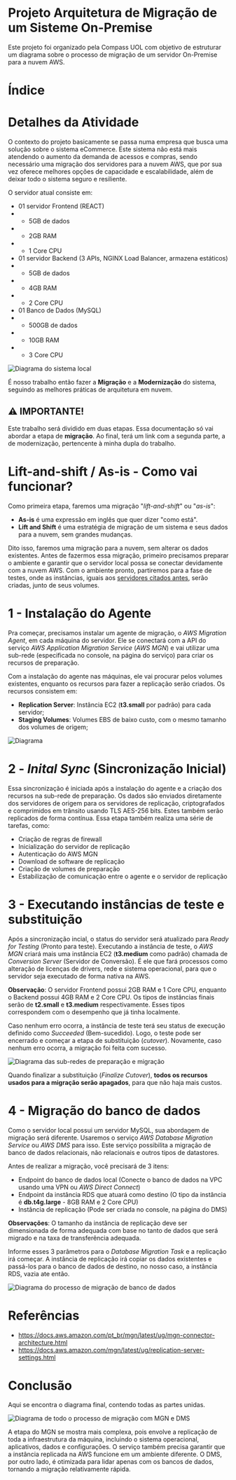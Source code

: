 # Projeto Arquitetura de Migração de um Sisteme On-Premise

Este projeto foi organizado pela Compass UOL com objetivo de estruturar um diagrama sobre o processo de migração de um servidor On-Premise para a nuvem AWS.

# Índice

# Detalhes da Atividade

O contexto do projeto basicamente se passa numa empresa que busca uma solução sobre o sistema eCommerce. Este sistema não está mais atendendo o aumento da demanda de acessos e compras, sendo necessário uma migração dos servidores para a nuvem AWS, que por sua vez oferece melhores opções de capacidade e escalabilidade, além de deixar todo o sistema seguro e resiliente.

O servidor atual consiste em:
- 01 servidor Frontend (REACT)
- - 5GB de dados
- - 2GB RAM
- - 1 Core CPU
- 01 servidor Backend (3 APIs, NGINX Load Balancer, armazena estáticos)
- - 5GB de dados
- - 4GB RAM
- - 2 Core CPU
- 01 Banco de Dados (MySQL) 
- - 500GB de dados
- - 10GB RAM
- - 3 Core CPU

![Diagrama do sistema local](./images/servidor_local.png)

É nosso trabalho então fazer a **Migração** e a **Modernização** do sistema, seguindo as melhores práticas de arquitetura em nuvem.

## ⚠ IMPORTANTE!

Este trabalho será dividido em duas etapas. Essa documentação só vai abordar a etapa de **migração**. Ao final, terá um link com a segunda parte, a de modernização, pertencente à minha dupla do trabalho.

# Lift-and-shift / As-is - Como vai funcionar?

Como primeira etapa, faremos uma migração "*lift-and-shift*" ou "*as-is*":

- **As-is** é uma expressão em inglês que quer dizer "como está".
- **Lift and Shift** é uma estratégia de migração de um sistema e seus dados para a nuvem, sem grandes mudanças.

Dito isso, faremos uma migração para a nuvem, sem alterar os dados existentes. Antes de fazermos essa migração, primeiro precisamos preparar o ambiente e garantir que o servidor local possa se conectar devidamente com a nuvem AWS. Com o ambiente pronto, partiremos para a fase de testes, onde as instâncias, iguais aos [servidores citados antes](#detalhes-da-atividade), serão criadas, junto de seus volumes.

# 1 - Instalação do Agente

Pra começar, precisamos instalar um agente de migração, o *AWS Migration Agent*, em cada máquina do servidor. Ele se conectará com a API do serviço *AWS Application Migration Service* (*AWS MGN*) e vai utilizar uma sub-rede (especificada no console, na página do serviço) para criar os recursos de preparação. 

Com a instalação do agente nas máquinas, ele vai procurar pelos volumes existentes, enquanto os recursos para fazer a replicação serão criados. Os recursos consistem em:

- **Replication Server**: Instância EC2 (**t3.small** por padrão) para cada servidor;
- **Staging Volumes**: Volumes EBS de baixo custo, com o mesmo tamanho dos volumes de origem;

![Diagrama](./images/mgn_agent_and_resources.png)

# 2 - *Inital Sync* (Sincronização Inicial)

Essa sincronização é iniciada após a instalação do agente e a criação dos recursos na sub-rede de preparação. Os dados são enviados diretamente dos servidores de origem para os servidores de replicação, criptografados e comprimidos em trânsito usando TLS AES-256 bits. Estes também serão replicados de forma contínua. Essa etapa também realiza uma série de tarefas, como:

- Criação de regras de firewall
- Inicialização do servidor de replicação
- Autenticação do AWS MGN
- Download de software de replicação
- Criação de volumes de preparação
- Estabilização de comunicação entre o agente e o servidor de replicação

# 3 - Executando instâncias de teste e substituição

Após a sincronização incial, o status do servidor será atualizado para *Ready for Testing* (Pronto para teste). Executando a instância de teste, o *AWS MGN* criará mais uma instância EC2 (**t3.medium** como padrão) chamada de *Conversion Server* (Servidor de Conversão). É ele que fará processos como alteração de licenças de drivers, rede e sistema operacional, para que o servidor seja executado de forma nativa na AWS.
 
**Observação**: O servidor Frontend possui 2GB RAM e 1 Core CPU, enquanto o Backend possui 4GB RAM e 2 Core CPU.
Os tipos de instâncias finais serão de **t2.small** e **t3.medium** respectivamente. Esses tipos correspondem com o desempenho que já tinha localmente.

Caso nenhum erro ocorra,  a instância de teste terá seu status de execução definido como *Succeeded* (Bem-sucedido). Logo, o teste pode ser encerrado e começar a etapa de substituição (*cutover*). Novamente, caso nenhum erro ocorra, a migração foi feita com sucesso.

![Diagrama das sub-redes de preparação e migração](./images/create_migration_resources.png)

Quando finalizar a substituição (*Finalize Cutover*), **todos os recursos usados para a migração serão apagados**, para que não haja mais custos.

# 4 - Migração do banco de dados

Como o servidor local possui um servidor MySQL, sua abordagem de migração será diferente. Usaremos o serviço *AWS Database Migration Service* ou *AWS DMS* para isso. Este serviço possibilita a migração de banco de dados relacionais, não relacionais e outros tipos de datastores.

Antes de realizar a migração, você precisará de 3 itens:

- Endpoint do banco de dados local (Conecte o banco de dados na VPC usando uma VPN ou *AWS Direct Connect*)
- Endpoint da instância RDS que atuará como destino (O tipo da instância é **db.t4g.large** - 8GB RAM e 2 Core CPU)
- Instância de replicação (Pode ser criada no console, na página do DMS)

**Observações**: O tamanho da instância de replicação deve ser dimensionada de forma adequada com base no tanto de dados que será migrado e na taxa de transferência adequada.

Informe esses 3 parâmetros para o *Database Migration Task* e a replicação irá começar. A instância de replicação irá copiar os dados existentes e passá-los para o banco de dados de destino, no nosso caso, a instância RDS, vazia ate então.

![Diagrama do processo de migração de banco de dados](./images/dms_process.png)

# Referências

+ https://docs.aws.amazon.com/pt_br/mgn/latest/ug/mgn-connector-architecture.html
+ https://docs.aws.amazon.com/mgn/latest/ug/replication-server-settings.html

# Conclusão

Aqui se encontra o diagrama final, contendo todas as partes unidas.

![Diagrama de todo o processo de migração com MGN e DMS](./images/full_migration.png)

A etapa do MGN se mostra mais complexa, pois envolve a replicação de toda a infraestrutura da máquina, incluindo o sistema operacional, aplicativos, dados e configurações. O serviço também precisa garantir que a instância replicada na AWS funcione em um ambiente diferente. O DMS, por outro lado, é otimizada para lidar apenas com os bancos de dados, tornando a migração relativamente rápida.